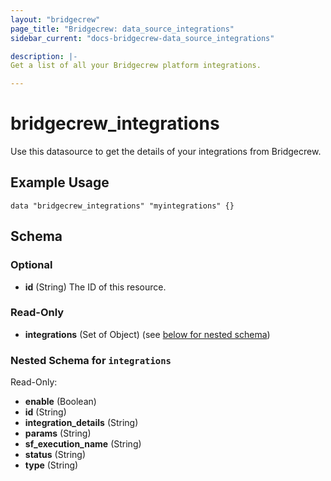 ```yaml
---
layout: "bridgecrew"
page_title: "Bridgecrew: data_source_integrations"
sidebar_current: "docs-bridgecrew-data_source_integrations"

description: |-
Get a list of all your Bridgecrew platform integrations.

---
```


# bridgecrew_integrations

Use this datasource to get the details of your integrations from Bridgecrew.




## Example Usage
```hcl
data "bridgecrew_integrations" "myintegrations" {}
```
<!-- schema generated by tfplugindocs -->
## Schema

### Optional

- **id** (String) The ID of this resource.

### Read-Only

- **integrations** (Set of Object) (see [below for nested schema](#nestedatt--integrations))

<a id="nestedatt--integrations"></a>
### Nested Schema for `integrations`

Read-Only:

- **enable** (Boolean)
- **id** (String)
- **integration_details** (String)
- **params** (String)
- **sf_execution_name** (String)
- **status** (String)
- **type** (String)
